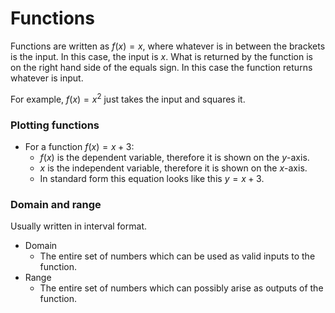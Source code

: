 # Functions
Functions are written as $f(x) = x$, where whatever is in between the brackets is the input. In this case, the input is $x$. What is returned by the function is on the right hand side of the equals sign. In this case the function returns whatever is input.

For example, $f(x) = x^2$ just takes the input and squares it.

### Plotting functions
- For a function $f(x) = x+3$:
  - $f(x)$ is the dependent variable, therefore it is shown on the $y$-axis.
  - $x$ is the independent variable, therefore it is shown on the $x$-axis.
  - In standard form this equation looks like this $y=x+3$.

### Domain and range
Usually written in interval format.
- Domain
  - The entire set of numbers which can be used as valid inputs to the function.
- Range
  - The entire set of numbers which can possibly arise as outputs of the function.